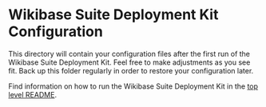 # Wikibase Suite Deployment Kit Configuration

This directory will contain your configuration files after the first run of the Wikibase Suite Deployment Kit. Feel free to make adjustments as you see fit. Back up this folder regularly in order to restore your configuration later.

Find information on how to run the Wikibase Suite Deployment Kit in the [top level README](../README.md).
